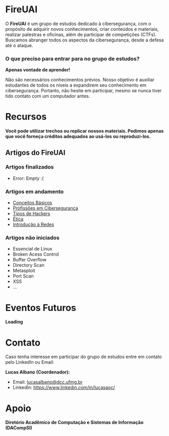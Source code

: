 # FireUAI
O **FireUAI** é um grupo de estudos dedicado à cibersegurança, com o propósito de adquirir novos conhecimentos, criar conteúdos e materiais, realizar palestras e oficinas, além de participar de competições (CTFs). Buscamos abranger todos os aspectos da cibersegurança, desde a defesa até o ataque.

### O que preciso para entrar para no grupo de estudos?

**Apenas vontade de aprender!** 

Não são necessários conhecimentos prévios. Nosso objetivo é auxiliar estudantes de todos os níveis a expandirem seu conhecimento em cibersegurança. Portanto, não hesite em participar, mesmo se nunca tiver tido contato com um computador antes.

# Recursos

**Você pode utilizar trechos ou replicar nossos materiais. Pedimos apenas que você forneça créditos adequados ao usá-los ou reproduzi-los.**
## Artigos do FireUAI

### Artigos finalizados
- Error: Empty :(

### Artigos em andamento
- [Conceitos Básicos](./Artigos/Conceitos%20Básicos.md)
- [Profissões em Cibersegurança](./Artigos/Profissões%20em%20cibersegurança.md)
- [Tipos de Hackers](./Artigos/Tipos%20de%20Hacker.md)
- [Ética](./Ética.md)
- [Introdução à Redes](./Artigos/Introdução%20à%20Redes.md)

### Artigos não iniciados
- Essencial de Linux
- Broken Acess Control
- Buffer Overflow
- Directory Scan
- Metasploit
- Port Scan
- XSS
- ...

# Eventos Futuros
**Loading**

# Contato
Caso tenha interesse em participar do grupo de estudos entre em contato pelo LinkedIn ou Email:

**Lucas Albano (Coordenador):** 
- Email: lucasalbano@dcc.ufmg.br
- LinkedIn: https://www.linkedin.com/in/lucasaoc/

# Apoio
**Diretório Acadêmico de Computação e Sistemas de Informação (DACompSI)**
